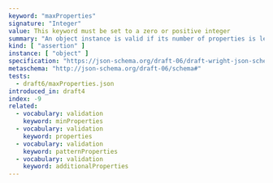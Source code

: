 ```yaml
---
keyword: "maxProperties"
signature: "Integer"
value: This keyword must be set to a zero or positive integer
summary: "An object instance is valid if its number of properties is less than, or equal to, the value of this keyword."
kind: [ "assertion" ]
instance: [ "object" ]
specification: "https://json-schema.org/draft-06/draft-wright-json-schema-validation-01#rfc.section.6.15"
metaschema: "http://json-schema.org/draft-06/schema#"
tests:
  - draft6/maxProperties.json
introduced_in: draft4
index: -9
related:
  - vocabulary: validation
    keyword: minProperties
  - vocabulary: validation
    keyword: properties
  - vocabulary: validation
    keyword: patternProperties
  - vocabulary: validation
    keyword: additionalProperties
---
```

